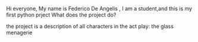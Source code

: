 Hi everyone,
My name is Federico De Angelis , I am a student,and this is my first python prject
What does the project do?

the project  is a description of all characters in the act play:
the glass menagerie
